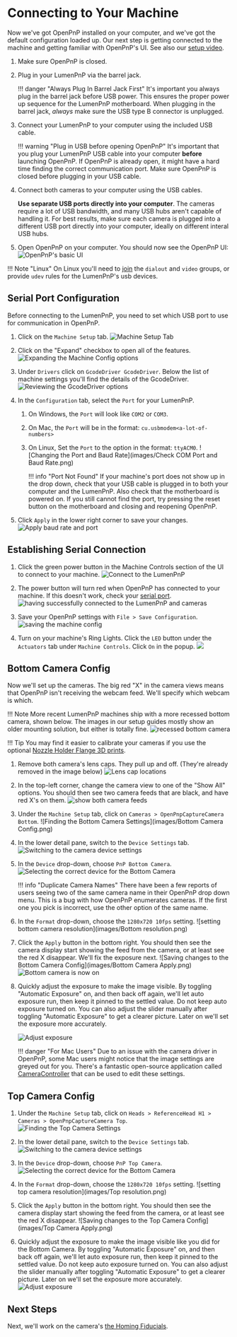 # Connecting to Your Machine

Now we've got OpenPnP installed on your computer, and we've got the default configuration loaded up. Our next step is getting connected to the machine and getting familiar with OpenPnP's UI. See also our [setup video](https://youtube.com/watch?v=CSnczX6VJ7M&si=EnSIkaIECMiOmarE&t=102).

1. Make sure OpenPnP is closed.
2. Plug in your LumenPnP via the barrel jack.

    !!! danger "Always Plug In Barrel Jack First"
         It's important you always plug in the barrel jack before USB power. This ensures the proper power up sequence for the LumenPnP motherboard. When plugging in the barrel jack, *always* make sure the USB type B connector is unplugged.

3. Connect your LumenPnP to your computer using the included USB cable.

    !!! warning "Plug in USB before opening OpenPnP"
        It's important that you plug your LumenPnP USB cable into your computer **before** launching OpenPnP. If OpenPnP is already open, it might have a hard time finding the correct communication port. Make sure OpenPnP is closed before plugging in your USB cable.

4. Connect both cameras to your computer using the USB cables.

    **Use separate USB ports directly into your computer**. The cameras require a lot of USB bandwidth, and many USB hubs aren't capable of handling it. For best results, make sure each camera is plugged into a different USB port directly into your computer, ideally on different interal USB hubs.

5. Open OpenPnP on your computer. You should now see the OpenPnP UI:
  ![OpenPnP's basic UI](images/openpnp-ui.png)

!!! Note "Linux"
    On Linux you'll need to [join](https://askubuntu.com/questions/112568/how-do-i-allow-a-non-default-user-to-use-serial-device-ttyusb0) the `dialout` and `video` groups, or provide `udev` rules for the LumenPnP's usb devices. 

## Serial Port Configuration

Before connecting to the LumenPnP, you need to set which USB port to use for communication in OpenPnP.

1. Click on the `Machine Setup` tab.
  ![Machine Setup Tab](images/Machine-Setup-Tab.png)

2. Click on the "Expand" checkbox to open all of the features.
  ![Expanding the Machine Config options](images/Expand-Checkbox.png)

3. Under `Drivers` click on `GcodeDriver GcodeDriver`. Below the list of machine settings you'll find the details of the GcodeDriver.
  ![Reviewing the GcodeDriver options](images/SelectGcodeDriver.png)
  
1. In the `Configuration` tab, select the `Port` for your LumenPnP.
    1. On Windows, the `Port` will look like `COM2` or `COM3`.
    2. On Mac, the `Port` will be in the format: `cu.usbmodem<a-lot-of-numbers>`
    3. On Linux, Set the `Port` to the option in the format: `ttyACM0`.
    ![Changing the Port and Baud Rate](images/Check COM Port and Baud Rate.png)

        !!! info "Port Not Found"
            If your machine's port does not show up in the drop down, check that your USB cable is plugged in to both your computer and the LumenPnP. Also check that the motherboard is powered on. If you still cannot find the port, try pressing the reset button on the motherboard and closing and reopening OpenPnP.

2. Click `Apply` in the lower right corner to save your changes.
  ![Apply baud rate and port](images/apply-machine-config.png)

## Establishing Serial Connection

1. Click the green power button in the Machine Controls section of the UI to connect to your machine.
  ![Connect to the LumenPnP](images/connect-to-machine-power-button.png)

1. The power button will turn red when OpenPnP has connected to your machine. If this doesn't work, check your [serial port](#serial-port-configuration).
  ![having successfully connected to the LumenPnP and cameras](images/connected-to-machine.png)

1. Save your OpenPnP settings with `File > Save Configuration`.
  ![saving the machine config](images/save-configuration.png)

1. Turn on your machine's Ring Lights. Click the `LED` button under the `Actuators` tab under `Machine Controls`. Click `On` in the popup.
   ![](images/turn-on-led.png)

<!-- 
!!! success "v3.1+ Speed Increase"

    If your machine is v3.1 or higher, your machine can move much faster than the default configuration because of the addition of linear rails, and use less current for the L and R motors with the addition of pneumatic rotation couplings.

      1. In the `Gcode` tab under your `GcodeDriver`, select `Default` in the `Head Mountable` dropdown, and `CONNECT_COMMAND` in the `Setting` dropdown. **Overwrite** the existing text in this field with the new settings below. Be sure to hit `Apply` to confirm your changes.

        ```
        G21 ; Set Millimeters Mode
        G90 ; Set absolute positioning mode
        M82 ; Set absolute mode for extruder
        M204 T5000 ; Set max travel acceleration
        M201 Y1500 ; Set max Y acceleration
        M201 X2000 ; Set max X acceleration
        M203 X1000 Y1000 ; Set max feedrate in mm/min
        M906 Y1000 ; Set Y motor current
        M906 X800 ; Set X motor current
        M906 A200 ; Set L motor current
        M906 B200 ; Set R motor current
        M569 S0 X Y ; Switches to SpreadCycle
        ```

        Your settings should look similar like the image below:
       
        ![](images/31settings.png)

      2. Next, under the `Setting` dropdown, choose the `HOME_COMMAND` option. **Overwrite** the existing text in this field with the new settings below. Be sure to hit `Apply` to confirm your changes.

        ```
        M569 S1 X Y ; Switches to StealthChop
        M201 Y1500 ; Set Max Y Acceleration
        M201 X2000 ; Set Max X Acceleration
        M906 Y400 ; Set Y motor current
        M906 X200 ; Set X motor current
        M914 X50 Y30 ; Set Homing Sensitivity
        G28 ; Home all axis
        M569 S0 X Y ; Switches back to SpreadCycle
        M201 Y2500 ; Set Max Y Acceleration
        M201 X3000 ; Set Max X Acceleration
        M906 Y1000 ; Set Y motor current
        M906 X800 ; Set X motor current
        ```

      3. To tell OpenPnP to take advantage of this speed increase, you can update the `Max Feed Rate` field in the `Driver Settings` tab. Enter `35000` into this field.

      4. If you need to tweak your sensorless homing settings, make sure to adjust the values in the line starting with `M914` under `HOME_COMMAND`, *not* under `CONNECT_COMMAND`. -->

## Bottom Camera Config

Now we'll set up the cameras. The big red "X" in the camera views means that OpenPnP isn't receiving the webcam feed. We'll specify which webcam is which.

!!! Note
    More recent LumenPnP machines ship with a more recessed bottom camera, shown below. The images in our setup guides mostly show an older mounting solution, but either is totally fine.
    ![recessed bottom camera](images/new-bottom-camera.jpg)

!!! Tip
    You may find it easier to calibrate your cameras if you use the optional [Nozzle Holder Flange 3D prints](https://www.printables.com/model/400068-lumenpnp-v3-cp40-nozzle-holder-flange-40mm).

1. Remove both camera's lens caps. They pull up and off. (They're already removed in the image below)
  ![Lens cap locations](../5-mm-per-pixel/images/remove-lens-caps.jpg)

1. In the top-left corner, change the camera view to one of the "Show All" options. You should then see two camera feeds that are black, and have red X's on them.
  ![show both camera feeds](images/switch-camera-display.png)

1. Under the `Machine Setup` tab, click on `Cameras > OpenPnpCaptureCamera Bottom`.
  ![Finding the Bottom Camera Settings](images/Bottom Camera Config.png)

1. In the lower detail pane, switch to the `Device Settings` tab.
  ![Switching to the camera device settings](images/Bottom-camera-device-settings.png)

1. In the `Device` drop-down, choose `PnP Bottom Camera`.
  ![Selecting the correct device for the Bottom Camera](images/Bottom-camera-select-device.png)

    !!! info "Duplicate Camera Names"
        There have been a few reports of users seeing two of the same camera name in their OpenPnP drop down menu. This is a bug with how OpenPnP enumerates cameras. If the first one you pick is incorrect, use the other option of the same name.

1. In the `Format` drop-down, choose the `1280x720 10fps` setting.
  ![setting bottom camera resolution](images/Bottom resolution.png)

1. Click the `Apply` button in the bottom right. You should then see the camera display start showing the feed from the camera, or at least see the red X disappear. We'll fix the exposure next.
  ![Saving changes to the Bottom Camera Config](images/Bottom Camera Apply.png)
  ![Bottom camera is now on](images/Bottom-camera-on.png)

1. Quickly adjust the exposure to make the image visible. By toggling "Automatic Exposure" on, and then back off again, we'll let auto exposure run, then keep it pinned to the settled value. Do not keep auto exposure turned on. You can also adjust the slider manually after toggling "Automatic Exposure" to get a clearer picture. Later on we'll set the exposure more accurately.

    ![Adjust exposure](images/adjust-exposure.png)

    !!! danger "For Mac Users"
        Due to an issue with the camera driver in OpenPnP, some Mac users might notice that the image settings are greyed out for you. There's a fantastic open-source application called [CameraController](https://github.com/Itaybre/CameraController) that can be used to edit these settings.

## Top Camera Config

1. Under the `Machine Setup` tab, click on `Heads > ReferenceHead H1 > Cameras > OpenPnpCaptureCamera Top`.
  ![Finding the Top Camera Settings](images/Top-camera-settings.png)

4. In the lower detail pane, switch to the `Device Settings` tab.
  ![Switching to the camera device settings](images/Top-camera-device-settings.png)

5. In the `Device` drop-down, choose `PnP Top Camera`.
  ![Selecting the correct device for the Bottom Camera](images/Top-camera-select-device.png)

1. In the `Format` drop-down, choose the `1280x720 10fps` setting.
  ![setting top camera resolution](images/Top resolution.png)

1. Click the `Apply` button in the bottom right. You should then see the camera display start showing the feed from the camera, or at least see the red X disappear.
  ![Saving changes to the Top Camera Config](images/Top Camera Apply.png)

1. Quickly adjust the exposure to make the image visible like you did for the Bottom Camera. By toggling "Automatic Exposure" on, and then back off again, we'll let auto exposure run, then keep it pinned to the settled value. Do not keep auto exposure turned on. You can also adjust the slider manually after toggling "Automatic Exposure" to get a clearer picture. Later on we'll set the exposure more accurately.
  ![Adjust exposure](images/adjust-exposure-2.png)




## Next Steps

Next, we'll work on the camera's [the Homing Fiducials](../4-homing-fiducial/index.md).
